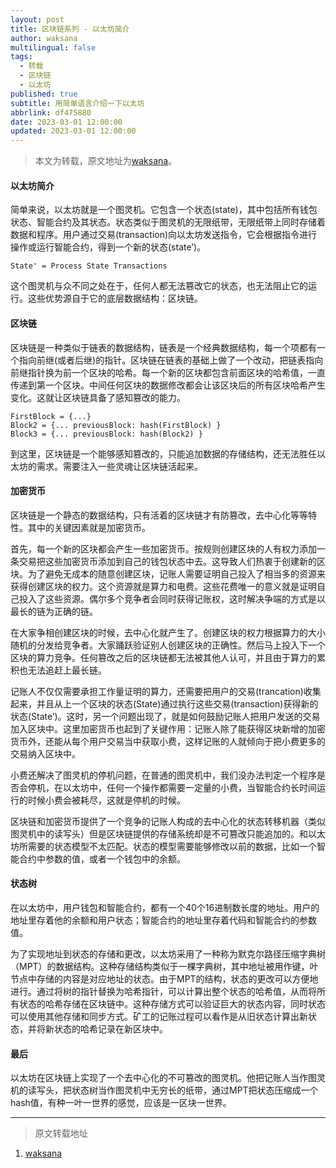 ```yaml
---
layout: post
title: 区块链系列 - 以太坊简介
author: waksana
multilingual: false
tags:
  - 转载
  - 区块链
  - 以太坊
published: true
subtitle: 用简单语言介绍一下以太坊
abbrlink: df475880
date: 2023-03-01 12:00:00
updated: 2023-03-01 12:00:00
---
```


> 本文为转载，原文地址为[waksana](https://waksana.github.io/blog/2023/02/28/%E4%BB%A5%E5%A4%AA%E5%9D%8A%E7%AE%80%E4%BB%8B.html)。

#### 以太坊简介

简单来说，以太坊就是一个图灵机。它包含一个状态(state)，其中包括所有钱包状态、智能合约及其状态。状态类似于图灵机的无限纸带，无限纸带上同时存储着数据和程序。用户通过交易(transaction)向以太坊发送指令，它会根据指令进行操作或运行智能合约，得到一个新的状态(state’)。

```
State' = Process State Transactions
```

这个图灵机与众不同之处在于，任何人都无法篡改它的状态，也无法阻止它的运行。这些优势源自于它的底层数据结构：区块链。

<!--more -->

#### 区块链
区块链是一种类似于链表的数据结构，链表是一个经典数据结构，每一个项都有一个指向前继(或者后继)的指针。区块链在链表的基础上做了一个改动，把链表指向前继指针换为前一个区块的哈希。每一个新的区块都包含前面区块的哈希值，一直传递到第一个区块。中间任何区块的数据修改都会让该区块后的所有区块哈希产生变化。这就让区块链具备了感知篡改的能力。
```
FirstBlock = {...}
Block2 = {... previousBlock: hash(FirstBlock) }
Block3 = {... previousBlock: hash(Block2) }
```

到这里，区块链是一个能够感知篡改的，只能追加数据的存储结构，还无法胜任以太坊的需求。需要注入一些灵魂让区块链活起来。

#### 加密货币
区块链是一个静态的数据结构，只有活着的区块链才有防篡改，去中心化等等特性。其中的关键因素就是加密货币。

首先，每一个新的区块都会产生一些加密货币。按规则创建区块的人有权力添加一条交易把这些加密货币添加到自己的钱包状态中去。这导致人们热衷于创建新的区块。为了避免无成本的随意创建区块，记账人需要证明自己投入了相当多的资源来获得创建区块的权力。这个资源就是算力和电费。这些花费唯一的意义就是证明自己投入了这些资源。偶尔多个竞争者会同时获得记账权，这时解决争端的方式是以最长的链为正确的链。

在大家争相创建区块的时候，去中心化就产生了。创建区块的权力根据算力的大小随机的分发给竞争者。大家踊跃验证别人创建区块的正确性。然后马上投入下一个区块的算力竞争。任何篡改之后的区块链都无法被其他人认可，并且由于算力的累积也无法追赶上最长链。

记账人不仅仅需要承担工作量证明的算力，还需要把用户的交易(trancation)收集起来，并且从上一个区块的状态(State)通过执行这些交易(transaction)获得新的状态(State’)。这时，另一个问题出现了，就是如何鼓励记账人把用户发送的交易加入区块中。这里加密货币也起到了关键作用：记账人除了能获得区块新增的加密货币外，还能从每个用户交易当中获取小费，这样记账的人就倾向于把小费更多的交易纳入区块中。

小费还解决了图灵机的停机问题，在普通的图灵机中，我们没办法判定一个程序是否会停机，在以太坊中，任何一个操作都需要一定量的小费，当智能合约长时间运行的时候小费会被耗尽，这就是停机的时候。

区块链和加密货币提供了一个竞争的记账人构成的去中心化的状态转移机器（类似图灵机中的读写头）但是区块链提供的存储系统却是不可篡改只能追加的。和以太坊所需要的状态模型不太匹配。状态的模型需要能够修改以前的数据，比如一个智能合约中参数的值，或者一个钱包中的余额。

#### 状态树
在以太坊中，用户钱包和智能合约，都有一个40个16进制数长度的地址。用户的地址里存着他的余额和用户状态；智能合约的地址里存着代码和智能合约的参数值。

为了实现地址到状态的存储和更改，以太坊采用了一种称为默克尔路径压缩字典树（MPT）的数据结构。这种存储结构类似于一棵字典树，其中地址被用作键，叶节点中存储的内容是对应地址的状态。由于MPT的结构，状态的更改可以方便地进行。通过将树的指针替换为哈希指针，可以计算出整个状态的哈希值，从而将所有状态的哈希存储在区块链中。这种存储方式可以验证巨大的状态内容，同时状态可以使用其他存储和同步方式。矿工的记账过程可以看作是从旧状态计算出新状态，并将新状态的哈希记录在新区块中。

#### 最后

以太坊在区块链上实现了一个去中心化的不可篡改的图灵机。他把记账人当作图灵机的读写头，把状态树当作图灵机中无穷长的纸带，通过MPT把状态压缩成一个hash值，有种一叶一世界的感觉，应该是一区块一世界。

	
---

> 原文转载地址
1. [waksana](https://waksana.github.io/blog/2023/02/28/%E4%BB%A5%E5%A4%AA%E5%9D%8A%E7%AE%80%E4%BB%8B.html)